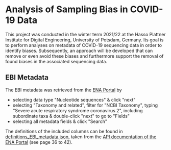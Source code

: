 # Analysis of Sampling Bias in COVID-19 Data

This project was conducted in the winter term 2021/22 at the Hasso Plattner Institute for Digital Engineering, University of Potsdam, Germany. Its goal is to perform analyses on metadata of COVID-19 sequencing data in order to identify biases. Subsequently, an approach will be developed that can remove or even avoid these biases and furthermore support the removal of found biases in the associated sequencing data.

## EBI Metadata

The EBI metadata was retrieved from the [ENA Portal](https://www.ebi.ac.uk/ena/browser/advanced-search) by 
 - selecting data type "Nucleotide sequences" & click "next"
 - selecting "Taxonomy and related", filter for "NCBI Taxonomy", typing "Severe acute respiratory syndrome coronavirus 2", including subordinate taxa & double-click "next" to go to "Fields"
 - selecting all metadata fields & click "Search"

The definitions of the included columns can be found in [definitions_EBI_metadata.json](src/definitions_EBI_metadata.json), taken from the [API documentation of the ENA Portal](enaPortalAPI_docu.pdf) (see page 36 to 42).
